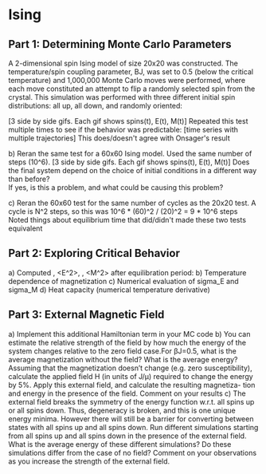 # Ising

## Part 1: Determining Monte Carlo Parameters
  
   A 2-dimensional spin Ising model of size 20x20 was constructed. The temperature/spin coupling parameter, BJ, was set to 0.5 (below the critical temperature) and 1,000,000 Monte Carlo moves were performed, where each move constituted an attempt to flip a randomly selected spin from the crystal. This simulation was performed with three different initial spin distributions: all up, all down, and randomly oriented:
   
  [3 side by side gifs. Each gif shows spins(t), E(t), M(t)]
  Repeated this test multiple times to see if the behavior was predictable:
  [time series with multiple trajectories]
  This does/doesn't agree with Onsager's result
  
  b) Reran the same test for a 60x60 Ising model. Used the same number of steps (10^6). 
  [3 side by side gifs. Each gif shows spins(t), E(t), M(t)] 
  Does the final system depend on the choice of initial conditions in a different way than before?  
  If yes, is this a problem, and what could be causing this problem?
  
  c) Reran the 60x60 test for the same number of cycles as the 20x20 test. A cycle is N^2 steps, so this was 10^6 * (60)^2 / (20)^2 = 9 * 10^6 steps
  Noted things about equilibrium time that did/didn't made these two tests equivalent
  
## Part 2: Exploring Critical Behavior
  
  a) Computed <E>, <E^2>, <M>, <M^2> after equilibration period:
  b) Temperature dependence of magnetization
  c) Numerical evaluation of sigma_E and sigma_M
  d) Heat capacity (numerical temperature derivative)
  
## Part 3: External Magnetic Field

  a) Implement this additional Hamiltonian term in your MC code
  b) You can estimate the relative strength of the field by how much the energy of the
system changes relative to the zero field case.For βJ=0.5, what is the average magnetization
without the field?  What is the average energy?  Assuming that the magnetization doesn’t
change (e.g.  zero susceptibility), calculate the applied field H (in units of J/μ) required to
change the energy by 5%.  Apply this external field, and calculate the resulting magnetiza-
tion and energy in the presence of the field.  Comment on your results
  c) The external field breaks the symmetry of the energy function w.r.t.  all spins up or
all spins down.  Thus, degeneracy is broken, and this is one unique energy minima.  However
there will still be a barrier for converting between states with all spins up and all spins down.
Run different simulations starting from all spins up and all spins down in the presence of
the  external  field.   What  is  the  average  energy  of  these  different  simulations?   Do  these
simulations differ from the case of no field?  Comment on your observations as you increase
the strength of the external field.
